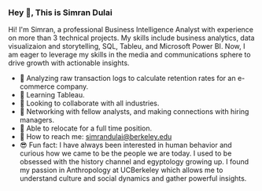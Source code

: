 ### Hey 👋, This is Simran Dulai
Hi! I'm Simran, a professional Business Intelligence Analyst with experience on more than 3 technical projects. My skills include business analytics, data visualizaion and storytelling, SQL, Tableu, and Microsoft Power BI. Now, I am eager to leverage my skills in the media and communications sphere to drive growth with actionable insights.

- 🔭 Analyzing raw transaction logs to calculate retention rates for an e-commerce company. 
- 🌱 Learning Tableau.
- 👯 Looking to collaborate with all industries.
- 🤔 Networking with fellow analysts, and making connections with hiring managers.
- 💬 Able to relocate for a full time position.
- 💌 How to reach me: simrandulai@berkeley.edu
- 😎 Fun fact: I have always been interested in human behavior and curious how we came to be the people we are today. I used to be obsessed with the history channel and egyptology growing up. I found my passion in Anthropology at UCBerkeley which allows me to understand culture and social dynamics and gather powerful insights.

<!--
**simrandulai/simrandulai** is a ✨ _special_ ✨ repository because its `README.md` (this file) appears on your GitHub profile.

Here are some ideas to get you started:

-->
